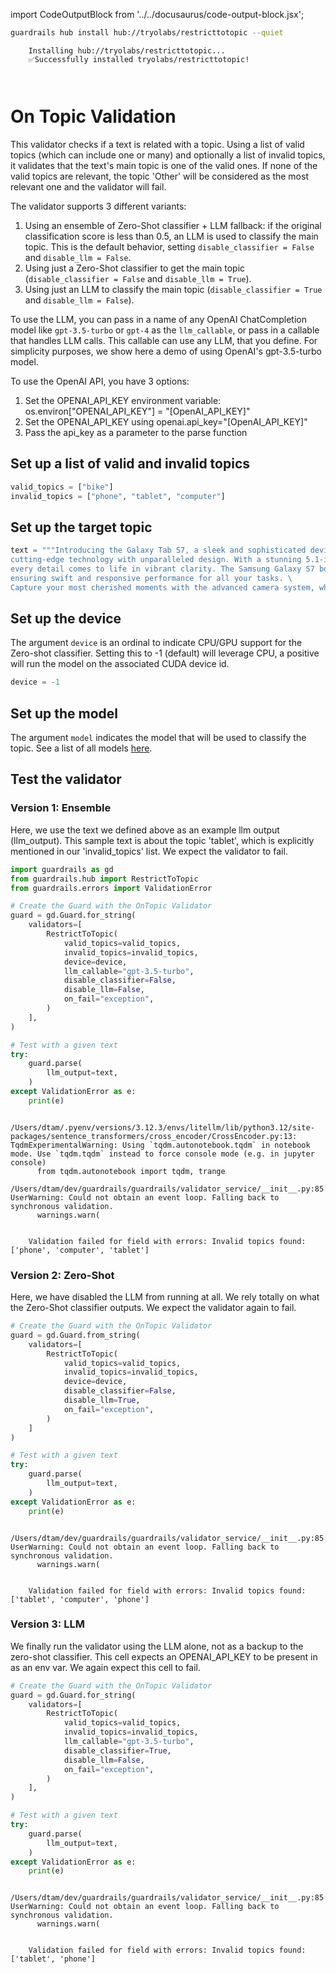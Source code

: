 import CodeOutputBlock from '../../docusaurus/code-output-block.jsx';

```bash
guardrails hub install hub://tryolabs/restricttotopic --quiet
```

<CodeOutputBlock lang="bash">

```
    Installing hub://tryolabs/restricttotopic...
    ✅Successfully installed tryolabs/restricttotopic!
    
    
```

</CodeOutputBlock>

<!-- WARNING: THIS FILE WAS AUTOGENERATED! DO NOT EDIT! Instead, edit the notebook w/the location & name as this file. -->

# On Topic Validation

This validator checks if a text is related with a topic. Using a list of valid topics (which can include one or many) and optionally a list of invalid topics, it validates that the text's main topic is one of the valid ones. If none of the valid topics are relevant, the topic 'Other' will be considered as the most relevant one and the validator will fail.

The validator supports 3 different variants:

1. Using an ensemble of Zero-Shot classifier + LLM fallback: if the original classification score is less than 0.5, an LLM is used to classify the main topic. This is the default behavior, setting `disable_classifier = False` and `disable_llm = False`.
2. Using just a Zero-Shot classifier to get the main topic (`disable_classifier = False` and `disable_llm = True`).
3. Using just an LLM to classify the main topic (`disable_classifier = True` and `disable_llm = False`).

To use the LLM, you can pass in a name of any OpenAI ChatCompletion model like `gpt-3.5-turbo` or `gpt-4` as the `llm_callable`, or pass in a callable that handles LLM calls. This callable can use any LLM, that you define. For simplicity purposes, we show here a demo of using OpenAI's gpt-3.5-turbo model.

To use the OpenAI API, you have 3 options:

1. Set the OPENAI_API_KEY environment variable: os.environ["OPENAI_API_KEY"] = "[OpenAI_API_KEY]"
2. Set the OPENAI_API_KEY using openai.api_key="[OpenAI_API_KEY]"
3. Pass the api_key as a parameter to the parse function

## Set up a list of valid and invalid topics


```python
valid_topics = ["bike"]
invalid_topics = ["phone", "tablet", "computer"]
```

## Set up the target topic


```python
text = """Introducing the Galaxy Tab S7, a sleek and sophisticated device that seamlessly combines \
cutting-edge technology with unparalleled design. With a stunning 5.1-inch Quad HD Super AMOLED display, \
every detail comes to life in vibrant clarity. The Samsung Galaxy S7 boasts a powerful processor, \
ensuring swift and responsive performance for all your tasks. \
Capture your most cherished moments with the advanced camera system, which delivers stunning photos in any lighting conditions."""
```

## Set up the device

The argument `device` is an ordinal to indicate CPU/GPU support for the Zero-shot classifier. Setting this to -1 (default) will leverage CPU, a positive will run the model on the associated CUDA device id.


```python
device = -1
```

## Set up the model

The argument `model` indicates the model that will be used to classify the topic. See a list of all models [here](https://huggingface.co/models?pipeline_tag=zero-shot-classification&sort=trending).

## Test the validator

### Version 1: Ensemble

Here, we use the text we defined above as an example llm output (llm_output). This sample text is about the topic 'tablet', which is explicitly mentioned in our 'invalid_topics' list. We expect the validator to fail.


```python
import guardrails as gd
from guardrails.hub import RestrictToTopic
from guardrails.errors import ValidationError

# Create the Guard with the OnTopic Validator
guard = gd.Guard.for_string(
    validators=[
        RestrictToTopic(
            valid_topics=valid_topics,
            invalid_topics=invalid_topics,
            device=device,
            llm_callable="gpt-3.5-turbo",
            disable_classifier=False,
            disable_llm=False,
            on_fail="exception",
        )
    ],
)

# Test with a given text
try:
    guard.parse(
        llm_output=text,
    )
except ValidationError as e:
    print(e)
```

<CodeOutputBlock lang="python">

```
    /Users/dtam/.pyenv/versions/3.12.3/envs/litellm/lib/python3.12/site-packages/sentence_transformers/cross_encoder/CrossEncoder.py:13: TqdmExperimentalWarning: Using `tqdm.autonotebook.tqdm` in notebook mode. Use `tqdm.tqdm` instead to force console mode (e.g. in jupyter console)
      from tqdm.autonotebook import tqdm, trange
    /Users/dtam/dev/guardrails/guardrails/validator_service/__init__.py:85: UserWarning: Could not obtain an event loop. Falling back to synchronous validation.
      warnings.warn(


    Validation failed for field with errors: Invalid topics found: ['phone', 'computer', 'tablet']
```

</CodeOutputBlock>

### Version 2: Zero-Shot

Here, we have disabled the LLM from running at all. We rely totally on what the Zero-Shot classifier outputs. We expect the validator again to fail.


```python
# Create the Guard with the OnTopic Validator
guard = gd.Guard.from_string(
    validators=[
        RestrictToTopic(
            valid_topics=valid_topics,
            invalid_topics=invalid_topics,
            device=device,
            disable_classifier=False,
            disable_llm=True,
            on_fail="exception",
        )
    ]
)

# Test with a given text
try:
    guard.parse(
        llm_output=text,
    )
except ValidationError as e:
    print(e)
```

<CodeOutputBlock lang="python">

```
    /Users/dtam/dev/guardrails/guardrails/validator_service/__init__.py:85: UserWarning: Could not obtain an event loop. Falling back to synchronous validation.
      warnings.warn(


    Validation failed for field with errors: Invalid topics found: ['tablet', 'computer', 'phone']
```

</CodeOutputBlock>

### Version 3: LLM

We finally run the validator using the LLM alone, not as a backup to the zero-shot classifier. This cell expects an OPENAI_API_KEY to be present in as an env var. We again expect this cell to fail.


```python
# Create the Guard with the OnTopic Validator
guard = gd.Guard.for_string(
    validators=[
        RestrictToTopic(
            valid_topics=valid_topics,
            invalid_topics=invalid_topics,
            llm_callable="gpt-3.5-turbo",
            disable_classifier=True,
            disable_llm=False,
            on_fail="exception",
        )
    ],
)

# Test with a given text
try:
    guard.parse(
        llm_output=text,
    )
except ValidationError as e:
    print(e)
```

<CodeOutputBlock lang="python">

```
    /Users/dtam/dev/guardrails/guardrails/validator_service/__init__.py:85: UserWarning: Could not obtain an event loop. Falling back to synchronous validation.
      warnings.warn(


    Validation failed for field with errors: Invalid topics found: ['tablet', 'phone']
```

</CodeOutputBlock>
